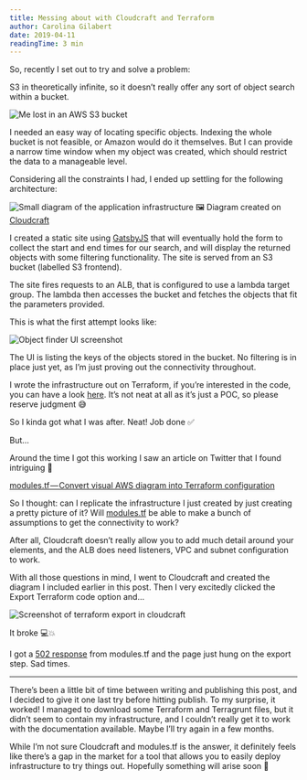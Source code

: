 ```yaml
---
title: Messing about with Cloudcraft and Terraform
author: Carolina Gilabert
date: 2019-04-11
readingTime: 3 min
---
```


So, recently I set out to try and solve a problem:

S3 in theoretically infinite, so it doesn’t really offer any sort of object search within a bucket.

![Me lost in an AWS S3 bucket](/images/posts/cloudcraft-and-terraform/bucket.png)

I needed an easy way of locating specific objects. Indexing the whole bucket is not feasible, or Amazon would do it themselves. But I can provide a narrow time window when my object was created, which should restrict the data to a manageable level.

Considering all the constraints I had, I ended up settling for the following architecture:

![Small diagram of the application infrastructure](/images/posts/cloudcraft-and-terraform/object-finder-diagram.png)
🖼 Diagram created on [Cloudcraft](https://cloudcraft.co/)

I created a static site using [GatsbyJS](http://gatsbyjs.org/) that will eventually hold the form to collect the start and end times for our search, and will display the returned objects with some filtering functionality. The site is served from an S3 bucket (labelled S3 frontend).

The site fires requests to an ALB, that is configured to use a lambda target group. The lambda then accesses the bucket and fetches the objects that fit the parameters provided.

This is what the first attempt looks like:

![Object finder UI screenshot](/images/posts/cloudcraft-and-terraform/object-finder-ui.png)

The UI is listing the keys of the objects stored in the bucket. No filtering is in place just yet, as I’m just proving out the connectivity throughout.

I wrote the infrastructure out on Terraform, if you’re interested in the code, you can have a look [here](https://github.com/carolgilabert/object-finder). It’s not neat at all as it’s just a POC, so please reserve judgment 😅

So I kinda got what I was after. Neat! Job done ✅

But…

Around the time I got this working I saw an article on Twitter that I found intriguing 🤔

[modules.tf — Convert visual AWS diagram into Terraform configuration](https://medium.com/devopslinks/modules-tf-convert-visual-aws-diagram-into-terraform-configurations-e61fb0574b10)

So I thought: can I replicate the infrastructure I just created by just creating a pretty picture of it? Will [modules.tf](https://modules.tf/) be able to make a bunch of assumptions to get the connectivity to work?

After all, Cloudcraft doesn’t really allow you to add much detail around your elements, and the ALB does need listeners, VPC and subnet configuration to work.

With all those questions in mind, I went to Cloudcraft and created the diagram I included earlier in this post. Then I very excitedly clicked the Export Terraform code option and…

![Screenshot of terraform export in cloudcraft](/images/posts/cloudcraft-and-terraform/export-terraform.png)

It broke 💻💥

I got a [502 response](https://http.cat/502) from modules.tf and the page just hung on the export step. Sad times.

---

There’s been a little bit of time between writing and publishing this post, and I decided to give it one last try before hitting publish. To my surprise, it worked! I managed to download some Terraform and Terragrunt files, but it didn’t seem to contain my infrastructure, and I couldn’t really get it to work with the documentation available.  Maybe I’ll try again in a few months.

While I’m not sure Cloudcraft and modules.tf is the answer, it definitely feels like there’s a gap in the market for a tool that allows you to easily deploy infrastructure to try things out. Hopefully something will arise soon 🙂
